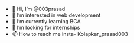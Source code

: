 - 👋 Hi, I’m @003prasad
- 👀 I’m interested in web development 
- 🌱 I’m currently learning BCA
- 💞️ I’m looking for internships 
- 📫 How to reach me insta- Kolapkar_prasad003

<!---
003prasad/003prasad is a ✨ special ✨ repository because its `README.md` (this file) appears on your GitHub profile.
You can click the Preview link to take a look at your changes.
--->
